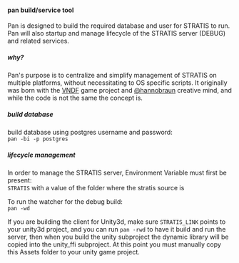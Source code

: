 #### pan build/service tool

Pan is designed to build the required database and user for STRATIS to run. Pan will also startup and manage lifecycle of the STRATIS server (DEBUG) and related services.

##### why?

Pan's purpose is to centralize and simplify management of STRATIS on multiple platforms, without necessitating to OS specific scripts. It originally was born with the [VNDF][] game project and [@hannobraun][] creative mind, and while the code is not the same the concept is.

##### build database

build database using postgres username and password:  
```pan -bi -p postgres```

##### lifecycle management

In order to manage the STRATIS server, Environment Variable must first be present:  
```STRATIS``` with a value of the folder where the stratis source is

To run the watcher for the debug build:  
```pan -wd```

If you are building the client for Unity3d, make sure ```STRATIS_LINK``` points to your unity3d project, and you can run ```pan -rwd``` to have it build and run the server, then when you build the unity subproject the dynamic library will be copied into the unity_ffi subproject. At this point you must manually copy this Assets folder to your unity game project.

[@hannobraun]: https://github.com/hannobraun
[VNDF]: https://github.com/hannobraun/vndf
